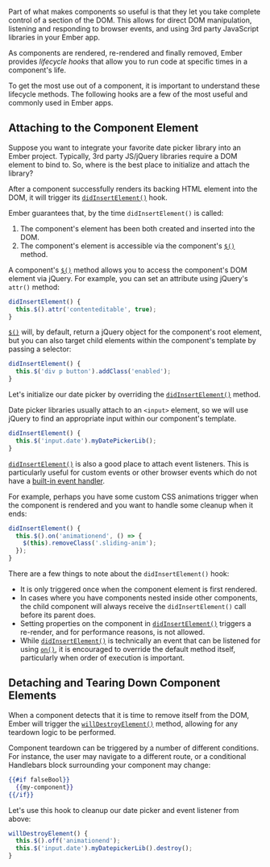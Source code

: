 Part of what makes components so useful is that they let you take
complete control of a section of the DOM.  This allows for direct DOM
manipulation, listening and responding to browser events, and using 3rd
party JavaScript libraries in your Ember app.

As components are rendered, re-rendered and finally removed, Ember
provides _lifecycle hooks_ that allow you to run code at specific
times in a component's life.

To get the most use out of a component, it is important to understand
these lifecycle methods. The following hooks are a few of the most
useful and commonly used in Ember apps.

## Attaching to the Component Element

Suppose you want to integrate your favorite date picker library into an
Ember project. Typically, 3rd party JS/jQuery libraries require a DOM
element to bind to. So, where is the best place to initialize and attach
the library?

After a component successfully renders its backing HTML element into the
DOM, it will trigger its [`didInsertElement()`][did-insert-element] hook.

Ember guarantees that, by the time `didInsertElement()` is called:

1. The component's element has been both created and inserted into the
   DOM.
2. The component's element is accessible via the component's
   [`$()`][dollar]
   method.

A component's [`$()`][dollar] method allows you to access the
component's DOM element via jQuery. For example, you can set an
attribute using jQuery's `attr()` method:

```javascript
didInsertElement() {
  this.$().attr('contenteditable', true);
}
```

[`$()`][dollar] will, by default, return a jQuery object for the
component's root element, but you can also target child elements within
the component's template by passing a selector:

```javascript
didInsertElement() {
  this.$('div p button').addClass('enabled');
}
```

Let's initialize our date picker by overriding the
[`didInsertElement()`][did-insert-element] method.

Date picker libraries usually attach to an `<input>` element, so we will
use jQuery to find an appropriate input within our component's template.

```javascript
didInsertElement() {
  this.$('input.date').myDatePickerLib();
}
```

[`didInsertElement()`][did-insert-element] is also a good place to
attach event listeners. This is particularly useful for custom events or
other browser events which do not have a [built-in event
handler][event-names].

For example, perhaps you have some custom CSS animations trigger when the component
is rendered and you want to handle some cleanup when it ends:

```javascript
didInsertElement() {
  this.$().on('animationend', () => {
    $(this).removeClass('.sliding-anim');
  });
}
```

There are a few things to note about the `didInsertElement()` hook:

- It is only triggered once when the component element is first rendered.
- In cases where you have components nested inside other components, the
  child component will always receive the `didInsertElement()` call
  before its parent does.
- Setting properties on the component in
  [`didInsertElement()`][did-insert-element] triggers a re-render, and
  for performance reasons, is not allowed.
- While [`didInsertElement()`][did-insert-element] is technically an
  event that can be listened for using [`on()`][on], it is encouraged to
  override the default method itself, particularly when order of execution
  is important.

[did-insert-element]: http://emberjs.com/api/classes/Ember.Component.html#event_didInsertElement
[dollar]: http://emberjs.com/api/classes/Ember.Component.html#method__
[event-names]: ../handling-events/#toc_event-names
[on]: http://emberjs.com/api/classes/Ember.Component.html#method_on

## Detaching and Tearing Down Component Elements

When a component detects that it is time to remove itself from the DOM,
Ember will trigger the [`willDestroyElement()`][will-destroy-element]
method, allowing for any teardown logic to be performed.

Component teardown can be triggered by a number of different conditions.
For instance, the user may navigate to a different route, or a
conditional Handlebars block surrounding your component may change:

```handlebars
{{#if falseBool}}
  {{my-component}}
{{/if}}
```

Let's use this hook to cleanup our date picker and event listener from above:

```javascript
willDestroyElement() {
  this.$().off('animationend');
  this.$('input.date').myDatepickerLib().destroy();
}
```

[will-destroy-element]: http://emberjs.com/api/classes/Ember.Component.html#event_willDestroyElement
